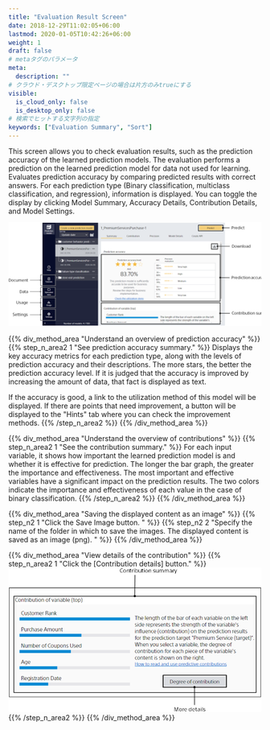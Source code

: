 ```yaml
---
title: "Evaluation Result Screen"
date: 2018-12-29T11:02:05+06:00
lastmod: 2020-01-05T10:42:26+06:00
weight: 1
draft: false
# metaタグのパラメータ
meta:
  description: ""
# クラウド・デスクトップ限定ページの場合は片方のみtrueにする
visible:
  is_cloud_only: false
  is_desktop_only: false
# 検索でヒットする文字列の指定
keywords: ["Evaluation Summary", "Sort"]
---
```


This screen allows you to check evaluation results, such as the prediction accuracy of the learned prediction models.
The evaluation performs a prediction on the learned prediction model for data not used for learning.
Evaluates prediction accuracy by comparing predicted results with correct answers.
For each prediction type (Binary classification, multiclass classification, and regression), information is displayed.
You can toggle the display by clicking Model Summary, Accuracy Details, Contribution Details, and Model Settings.

![](../../img_en/t_slide24.png)

{{% div_method_area "Understand an overview of prediction accuracy" %}}
{{% step_n_area2 1 "See prediction accuracy summary." %}}
Displays the key accuracy metrics for each prediction type, along with the levels of prediction accuracy and their descriptions.
The more stars, the better the prediction accuracy level.
If it is judged that the accuracy is improved by increasing the amount of data, that fact is displayed as text.

If the accuracy is good, a link to the utilization method of this model will be displayed. 
If there are points that need improvement, a button will be displayed to the "Hints" tab where you can check the improvement methods.
{{% /step_n_area2 %}}
{{% /div_method_area %}}

{{% div_method_area "Understand the overview of contributions" %}}
{{% step_n_area2 1 "See the contribution summary." %}}
For each input variable, it shows how important the learned prediction model is and whether it is effective for prediction.
The longer the bar graph, the greater the importance and effectiveness.
The most important and effective variables have a significant impact on the prediction results.
The two colors indicate the importance and effectiveness of each value in the case of binary classification.
{{% /step_n_area2 %}}
{{% /div_method_area %}}

{{% div_method_area "Saving the displayed content as an image" %}}
{{% step_n2 1 "Click the Save Image button. " %}}
{{% step_n2 2 "Specify the name of the folder in which to save the images. The displayed content is saved as an image (png). " %}}
{{% /div_method_area %}}

{{% div_method_area "View details of the contribution" %}}
{{% step_n_area2 1 "Click the [Contribution details] button." %}}
![](../../img_en/t_slide25.png)
{{% /step_n_area2 %}}
{{% /div_method_area %}}
